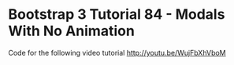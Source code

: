 Bootstrap 3 Tutorial 84 - Modals With No Animation
==================================================

Code for the following video tutorial http://youtu.be/WujFbXhVboM
